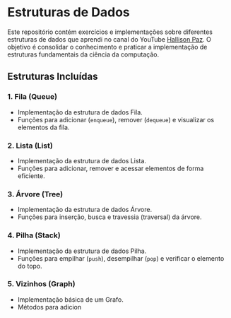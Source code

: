 # Estruturas de Dados

Este repositório contém exercícios e implementações sobre diferentes estruturas de dados que aprendi no canal do YouTube [Hallison Paz](https://www.youtube.com/@hallisonpaz). O objetivo é consolidar o conhecimento e praticar a implementação de estruturas fundamentais da ciência da computação.

## Estruturas Incluídas

### 1. Fila (Queue)
- Implementação da estrutura de dados Fila.
- Funções para adicionar (`enqueue`), remover (`dequeue`) e visualizar os elementos da fila.

### 2. Lista (List)
- Implementação da estrutura de dados Lista.
- Funções para adicionar, remover e acessar elementos de forma eficiente.

### 3. Árvore (Tree)
- Implementação da estrutura de dados Árvore.
- Funções para inserção, busca e travessia (traversal) da árvore.

### 4. Pilha (Stack)
- Implementação da estrutura de dados Pilha.
- Funções para empilhar (`push`), desempilhar (`pop`) e verificar o elemento do topo.

### 5. Vizinhos (Graph)
- Implementação básica de um Grafo.
- Métodos para adicion
